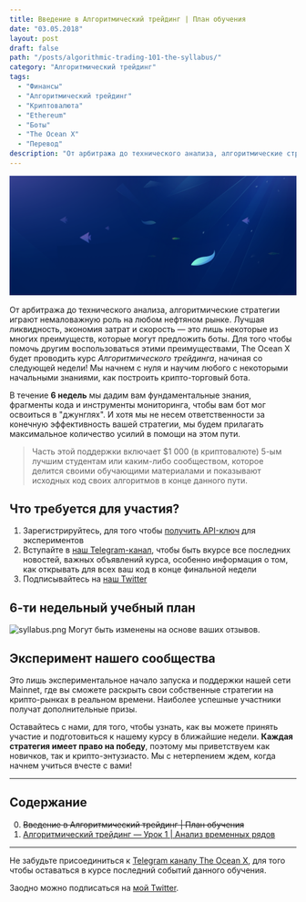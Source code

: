 ```yaml
---
title: Введение в Алгоритмический трейдинг | План обучения
date: "03.05.2018"
layout: post
draft: false
path: "/posts/algorithmic-trading-101-the-syllabus/"
category: "Алгоритмический трейдинг"
tags:
  - "Финансы"
  - "Алгоритмический трейдинг"
  - "Криптовалюта"
  - "Ethereum"
  - "Боты"
  - "The Ocean X"
  - "Перевод"
description: "От арбитража до технического анализа, алгоритмические стратегии играют немаловажную роль на любом нефтяном рынке. Лучшая ликвидность, экономия затрат и скорость — это лишь некоторые из многих преимуществ, которые могут предложить боты."
---
```


![cover.png](./images/cover.png)

От арбитража до технического анализа, алгоритмические стратегии играют немаловажную роль на любом нефтяном рынке. Лучшая ликвидность, экономия затрат и скорость — это лишь некоторые из многих преимуществ, которые могут предложить боты. Для того чтобы помочь другим воспользоваться этими преимуществами, The Ocean X будет проводить курс *Алгоритмического трейдинга*, начиная со следующей недели! Мы начнем с нуля и научим любого с некоторыми начальными знаниями, как построить крипто-торговый бота.

В течение **6 недель** мы дадим вам фундаментальные знания, фрагменты кода и инструменты мониторинга, чтобы вам бот мог освоиться в "джунглях". И хотя мы не несем ответственности за конечную эффективность вашей стратегии, мы будем прилагать максимальное количество усилий в помощи на этом пути.

> Часть этой поддержки включает $1 000 (в криптовалюте) 5-ым лучшим студентам или каким-либо сообществом, которое делится своими обучающими материалами и показывают исходных код своих алгоритмов в конце данного пути.

## Что требуется для участия?
1. Зарегистрируйтесь, для того чтобы [получить API-ключ](https://beta.theoceanx.com/) для экспериментов
2. Вступайте в [наш Telegram-канал](https://t.me/joinchat/HgDxLhDPfm73w8ttRYv1Gw), чтобы быть вкурсе все последних новостей, важных объявлений курса, особенно информация о том, как открывать для всех ваш код в конце финальной недели
3. Подписывайтесь на [наш Twitter](https://twitter.com/theoceanxcrypto)

## 6-ти недельный учебный план
![syllabus.png](./syllabus.png)
Могут быть изменены на основе ваших отзывов.

## Эксперимент нашего сообщества

Это лишь экспериментальное начало запуска и поддержки нашей сети Mainnet, где вы сможете раскрыть свои собственные стратегии на крипто-рынках в реальном времени. Наиболее успешные участники получат дополнительные призы.

Оставайтесь с нами, для того, чтобы узнать, как вы можете принять участие и подготовиться к нашему курсу в ближайшие недели. **Каждая стратегия имеет право на победу**, поэтому мы приветствуем как новичков, так и крипто-энтузиасто. Мы с нетерпением ждем, когда начнем учиться вчесте с вами!

__________________________
## Содержание
0. ~~Введение в Алгоритмический трейдинг | План обучения~~
1. [Алгоритмический трейдинг — Урок 1 | Анализ временных рядов](/posts/algorithmic-trading-101-lesson-1-time-series-analysis/)
__________________________

Не забудьте присоединиться к [Telegram каналу The Ocean X](https://t.me/joinchat/HgDxLhDPfm73w8ttRYv1Gw), для того чтобы оставаться в курсе последний событий данного обучения.

Заодно можно подписаться на [мой Twitter](https://twitter.com/istom1n).
